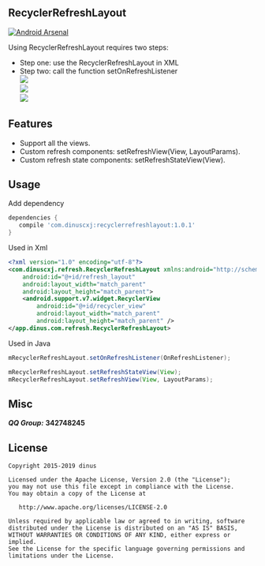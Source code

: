 
## RecyclerRefreshLayout
[![Android Arsenal](https://img.shields.io/badge/Android%20Arsenal-RecyclerRefreshLayout-green.svg?style=true)](https://android-arsenal.com/details/1/3383)

Using RecyclerRefreshLayout requires two steps:<br/>
* Step one: use the RecyclerRefreshLayout in XML<br/>
* Step two: call the function setOnRefreshListener<br/>
![](https://raw.githubusercontent.com/dinuscxj/RecyclerRefreshLayout/master/Preview/RecyclerRefreshLayoutNormal.gif?width=300)<br/>
![](https://raw.githubusercontent.com/dinuscxj/RecyclerRefreshLayout/master/Preview/RecyclerRefreshLayoutNoData.gif?width=300)<br/>
![](https://raw.githubusercontent.com/dinuscxj/RecyclerRefreshLayout/master/Preview/RecyclerRefreshLayoutFailure.gif?width=300)<br/>

## Features
 * Support all the views.
 * Custom refresh components: setRefreshView(View, LayoutParams).
 * Custom refresh state components: setRefreshStateView(View).

## Usage
 Add dependency
 ```gradle
 dependencies {
    compile 'com.dinuscxj:recyclerrefreshlayout:1.0.1'
 }
 ```

 Used in Xml
 ``` xml
 <?xml version="1.0" encoding="utf-8"?>
 <com.dinuscxj.refresh.RecyclerRefreshLayout xmlns:android="http://schemas.android.com/apk/res/android"
     android:id="@+id/refresh_layout"
     android:layout_width="match_parent"
     android:layout_height="match_parent">
     <android.support.v7.widget.RecyclerView
         android:id="@+id/recycler_view"
         android:layout_width="match_parent"
         android:layout_height="match_parent" />
 </app.dinus.com.refresh.RecyclerRefreshLayout>
 ```

 Used in Java
 ```java
 mRecyclerRefreshLayout.setOnRefreshListener(OnRefreshListener);
 ```

 ```java 
 mRecyclerRefreshLayout.setRefreshStateView(View);
 mRecyclerRefreshLayout.setRefreshView(View, LayoutParams);
 ```
 
## Misc
  ***QQ Group:*** **342748245**
  
## License
    Copyright 2015-2019 dinus

    Licensed under the Apache License, Version 2.0 (the "License");
    you may not use this file except in compliance with the License.
    You may obtain a copy of the License at

       http://www.apache.org/licenses/LICENSE-2.0

    Unless required by applicable law or agreed to in writing, software
    distributed under the License is distributed on an "AS IS" BASIS,
    WITHOUT WARRANTIES OR CONDITIONS OF ANY KIND, either express or implied.
    See the License for the specific language governing permissions and
    limitations under the License.
